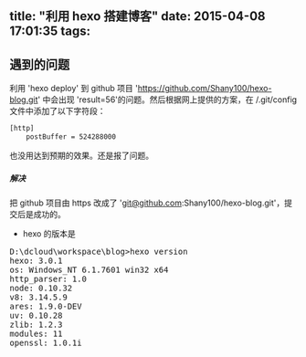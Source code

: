 title: "利用 hexo 搭建博客"
date: 2015-04-08 17:01:35
tags:
---

## 遇到的问题
利用 'hexo deploy' 到 github 项目 'https://github.com/Shany100/hexo-blog.git' 中会出现 'result=56'的问题。然后根据网上提供的方案，在 /.git/config 文件中添加了以下字符段：
``` bash
[http]
	postBuffer = 524288000
```
也没用达到预期的效果。还是报了问题。

##### 解决
把 github 项目由 https 改成了 'git@github.com:Shany100/hexo-blog.git'，提交后是成功的。
- hexo 的版本是
<pre>
D:\dcloud\workspace\blog>hexo version
hexo: 3.0.1
os: Windows_NT 6.1.7601 win32 x64
http_parser: 1.0
node: 0.10.32
v8: 3.14.5.9
ares: 1.9.0-DEV
uv: 0.10.28
zlib: 1.2.3
modules: 11
openssl: 1.0.1i
</pre>
